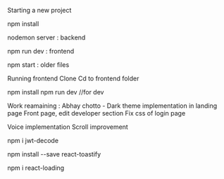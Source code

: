 Starting a new project 

npm install 


nodemon server : backend

npm run dev : frontend 

npm start : older files 



Running frontend
Clone 
Cd to frontend folder 

npm install 
npm run dev   //for dev 



Work reamaining : 
Abhay chotto - 
Dark theme implementation in landing page 
Front page, edit developer section
Fix css of login page



Voice implementation
Scroll improvement


 npm i jwt-decode

 npm install --save react-toastify
 
 
npm i react-loading
